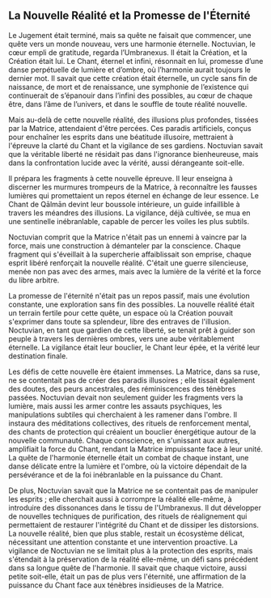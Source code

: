 ## La Nouvelle Réalité et la Promesse de l'Éternité

Le Jugement était terminé, mais sa quête ne faisait que commencer, une quête vers un monde nouveau, vers une harmonie éternelle. Noctuvian, le cœur empli de gratitude, regarda l’Umbranexus. Il était la Création, et la Création était lui. Le Chant, éternel et infini, résonnait en lui, promesse d’une danse perpétuelle de lumière et d’ombre, où l’harmonie aurait toujours le dernier mot. Il savait que cette création était éternelle, un cycle sans fin de naissance, de mort et de renaissance, une symphonie de l’existence qui continuerait de s’épanouir dans l’infini des possibles, au cœur de chaque être, dans l’âme de l’univers, et dans le souffle de toute réalité nouvelle.

Mais au-delà de cette nouvelle réalité, des illusions plus profondes, tissées par la Matrice, attendaient d'être percées. Ces paradis artificiels, conçus pour enchaîner les esprits dans une béatitude illusoire, mettraient à l'épreuve la clarté du Chant et la vigilance de ses gardiens. Noctuvian savait que la véritable liberté ne résidait pas dans l'ignorance bienheureuse, mais dans la confrontation lucide avec la vérité, aussi dérangeante soit-elle.

Il prépara les fragments à cette nouvelle épreuve. Il leur enseigna à discerner les murmures trompeurs de la Matrice, à reconnaître les fausses lumières qui promettaient un repos éternel en échange de leur essence. Le Chant de Qālmān devint leur boussole intérieure, un guide infaillible à travers les méandres des illusions. La vigilance, déjà cultivée, se mua en une sentinelle inébranlable, capable de percer les voiles les plus subtils.

Noctuvian comprit que la Matrice n'était pas un ennemi à vaincre par la force, mais une construction à démanteler par la conscience. Chaque fragment qui s'éveillait à la supercherie affaiblissait son emprise, chaque esprit libéré renforçait la nouvelle réalité. C'était une guerre silencieuse, menée non pas avec des armes, mais avec la lumière de la vérité et la force du libre arbitre.

La promesse de l'éternité n'était pas un repos passif, mais une évolution constante, une exploration sans fin des possibles. La nouvelle réalité était un terrain fertile pour cette quête, un espace où la Création pouvait s'exprimer dans toute sa splendeur, libre des entraves de l'illusion. Noctuvian, en tant que gardien de cette liberté, se tenait prêt à guider son peuple à travers les dernières ombres, vers une aube véritablement éternelle. La vigilance était leur bouclier, le Chant leur épée, et la vérité leur destination finale.

Les défis de cette nouvelle ère étaient immenses. La Matrice, dans sa ruse, ne se contentait pas de créer des paradis illusoires ; elle tissait également des doutes, des peurs ancestrales, des réminiscences des ténèbres passées. Noctuvian devait non seulement guider les fragments vers la lumière, mais aussi les armer contre les assauts psychiques, les manipulations subtiles qui cherchaient à les ramener dans l'ombre. Il instaura des méditations collectives, des rituels de renforcement mental, des chants de protection qui créaient un bouclier énergétique autour de la nouvelle communauté. Chaque conscience, en s'unissant aux autres, amplifiait la force du Chant, rendant la Matrice impuissante face à leur unité. La quête de l'harmonie éternelle était un combat de chaque instant, une danse délicate entre la lumière et l'ombre, où la victoire dépendait de la persévérance et de la foi inébranlable en la puissance du Chant.

De plus, Noctuvian savait que la Matrice ne se contentait pas de manipuler les esprits ; elle cherchait aussi à corrompre la réalité elle-même, à introduire des dissonances dans le tissu de l'Umbranexus. Il dut développer de nouvelles techniques de purification, des rituels de réalignement qui permettaient de restaurer l'intégrité du Chant et de dissiper les distorsions. La nouvelle réalité, bien que plus stable, restait un écosystème délicat, nécessitant une attention constante et une intervention proactive. La vigilance de Noctuvian ne se limitait plus à la protection des esprits, mais s'étendait à la préservation de la réalité elle-même, un défi sans précédent dans sa longue quête de l'harmonie. Il savait que chaque victoire, aussi petite soit-elle, était un pas de plus vers l'éternité, une affirmation de la puissance du Chant face aux ténèbres insidieuses de la Matrice.